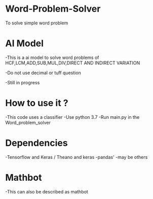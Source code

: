 # Word-Problem-Solver
To solve simple word problem
# AI Model
 -This is a ai model to solve word problems of HCF,LCM,ADD,SUB,MUL,DIV,DIRECT AND INDIRECT VARIATION 

 -Do not use decimal or tuff question

 -Still in progress


# How to use it ?
 -This code uses a classifier
 -Use python 3.7
 -Run main.py in the Word_problem_solver

# Dependencies
 -Tensorflow and Keras / Theano and keras
 -pandas'
 -may be others

# Mathbot
 -This can also be described as mathbot
